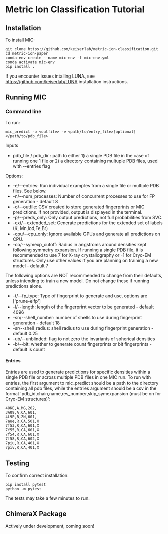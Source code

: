 # Metric Ion Classification Tutorial

## Installation

To install MIC:

```
git clone https://github.com/keiserlab/metric-ion-classification.git 
cd metric-ion-paper
conda env create --name mic-env -f mic-env.yml
conda activate mic-env
pip install .
```    

If you encounter issues intalling LUNA, see https://github.com/keiserlab/LUNA installation instructions.

## Running MIC

### Command line

To run:
```
mic_predict -o <outfile> -e <path/to/entry_file>[optional] </path/to/pdb_file>
```
Inputs
* pdb\_file / pdb\_dir : path to either 1) a single PDB file in the case of running one 1 file or 2) a directory containing multuple PDB files, used with --entries flag 

Options:
* -e/--entries: Run individual examples from a single file or multiple PDB files. See below.
* -n/--num\_processes: Number of concurrent processes to use for FP generation - default 8
* -o/--outfile: CSV created to store generated fingerprints or MIC predictions. If not provided, output is displayed in the terminal.
* -p/--preds\_only: Only output predictions, not full probabilities from SVC.
* -ext/--extended\_set: Generate predictions for the extended set of labels (K, Mn,Iod,Fe,Br)
* -cpu/--cpu\_only: Ignore available GPUs and generate all predictions on CPU.
* -co/--symexp\_cutoff: Radius in angstroms around densities kept following symmetry expansion. If running a single PDB file, it is recommended to use 7 for X-ray crystallography or -1 for Cryo-EM structures. Only use other values if you are planning on training a new model - default 7

The following options are NOT recommended to change from their defaults, unless intending to train a new model. Do not change these if running predictions alone.
* -t/--fp\_type: Type of fingerprint to generate and use, options are ['prune-eifp']
* -l/--length: length of the fingerprint vector to be generated - default 4096
* -sn/--shell\_number: number of shells to use during fingerprint generation - default 18
* -sr/--shell\_radius: shell radius to use during fingerprint generation - default 0.25
* -ub/--unblinded: flag to not zero the invariants of spherical densities
* -b/--bit: whether to generate count fingerprints or bit fingerprints - default is count 

#### Entries

Entries are used to generate predictions for specific densities within a single PDB file or across multiple PDB files in one MIC run. To run with entries, the first argument to mic\_predict should be a path to the directory containing all pdb files, while the entries argument should be a csv in the format 'pdb\_id,chain,name,res\_number,skip\_symexpansion (must be on for Cryo-EM structures)':

```
4OKE,A,MG,202,
3A09,A,CA,601,
4L9P,B,ZN,601,
7aue,R,CA,501,X
7f53,R,CA,601,X
7f55,R,CA,601,X
7f54,R,CA,601,X
7f58,R,CA,602,X
7piu,R,CA,401,X
7piv,R,CA,401,X
```

## Testing

To confirm correct installation:

```
pip install pytest
python -m pytest
```

The tests may take a few minutes to run.

## ChimeraX Package

Actively under development, coming soon!
